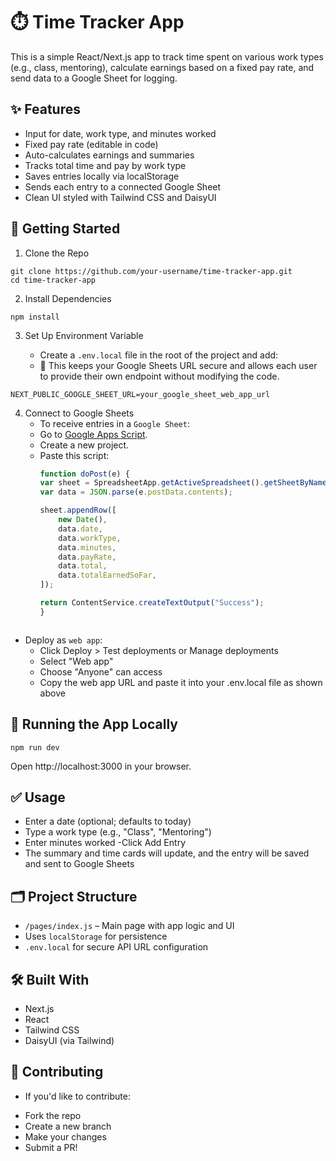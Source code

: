 # ⏱️ Time Tracker App

This is a simple React/Next.js app to track time spent on various work types (e.g., class, mentoring), calculate earnings based on a fixed pay rate, and send data to a Google Sheet for logging.

## ✨ Features
- Input for date, work type, and minutes worked
- Fixed pay rate (editable in code)
- Auto-calculates earnings and summaries
- Tracks total time and pay by work type
- Saves entries locally via localStorage
- Sends each entry to a connected Google Sheet
- Clean UI styled with Tailwind CSS and DaisyUI

## 🚀 Getting Started
1. Clone the Repo
```
git clone https://github.com/your-username/time-tracker-app.git
cd time-tracker-app
```
2. Install Dependencies
```
npm install
```
3. Set Up Environment Variable

    - Create a `.env.local` file in the root of the project and add:
    -  🔐 This keeps your Google Sheets URL secure and allows each user to provide their own endpoint without modifying the code.
```
NEXT_PUBLIC_GOOGLE_SHEET_URL=your_google_sheet_web_app_url
```
4. Connect to Google Sheets
    - To receive entries in a `Google Sheet`:
    * Go to [Google Apps Script](https://script.google.com/home).
    * Create a new project.
    * Paste this script:
        ```js
        function doPost(e) {
        var sheet = SpreadsheetApp.getActiveSpreadsheet().getSheetByName("Sheet1"); // or your sheet name
        var data = JSON.parse(e.postData.contents);

        sheet.appendRow([
            new Date(),
            data.date,
            data.workType,
            data.minutes,
            data.payRate,
            data.total,
            data.totalEarnedSoFar,
        ]);

        return ContentService.createTextOutput("Success");
        }
    ```
- Deploy as `web app`:
    - Click Deploy > Test deployments or Manage deployments
    - Select "Web app"
    - Choose "Anyone" can access
    - Copy the web app URL and paste it into your .env.local file as shown above

## 🧪 Running the App Locally
```
npm run dev
```
Open http://localhost:3000 in your browser.
## ✅ Usage
- Enter a date (optional; defaults to today)
- Type a work type (e.g., "Class", "Mentoring")
- Enter minutes worked
-Click Add Entry
- The summary and time cards will update, and the entry will be saved and sent to Google Sheets

## 🗂️ Project Structure
- `/pages/index.js` – Main page with app logic and UI
- Uses `localStorage` for persistence
- `.env.local` for secure API URL configuration

## 🛠️ Built With
- Next.js
- React
- Tailwind CSS
- DaisyUI (via Tailwind)

## 🙌 Contributing
- If you'd like to contribute:
* Fork the repo
* Create a new branch
* Make your changes
* Submit a PR!

<!-- ## 🧾 License

This project is open source and available under the MIT License. -->